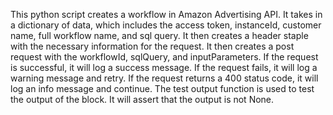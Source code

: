 This python script creates a workflow in Amazon Advertising API. It takes in a dictionary of data, which includes the access token, instanceId, customer name, full workflow name, and sql query. It then creates a header staple with the necessary information for the request. It then creates a post request with the workflowId, sqlQuery, and inputParameters. If the request is successful, it will log a success message. If the request fails, it will log a warning message and retry. If the request returns a 400 status code, it will log an info message and continue. The test output function is used to test the output of the block. It will assert that the output is not None.